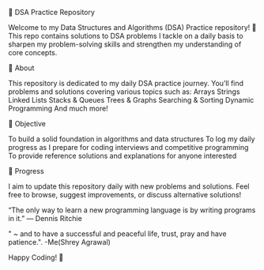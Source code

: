 📝 DSA Practice Repository

Welcome to my Data Structures and Algorithms (DSA) Practice repository! 🚀
This repo contains solutions to DSA problems I tackle on a daily basis to sharpen my problem-solving skills and strengthen my understanding of core concepts.

📌 About

This repository is dedicated to my daily DSA practice journey.
You’ll find problems and solutions covering various topics such as:
Arrays
Strings
Linked Lists
Stacks & Queues
Trees & Graphs
Searching & Sorting
Dynamic Programming
And much more!

🎯 Objective

To build a solid foundation in algorithms and data structures
To log my daily progress as I prepare for coding interviews and competitive programming
To provide reference solutions and explanations for anyone interested

🚧 Progress

I aim to update this repository daily with new problems and solutions.
Feel free to browse, suggest improvements, or discuss alternative solutions!

“The only way to learn a new programming language is by writing programs in it.” — Dennis Ritchie

" ~ and to have a successful and peaceful life, trust, pray and have patience.". -Me(Shrey Agrawal)

Happy Coding! 🎉
